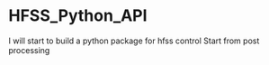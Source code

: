 # HFSS_Python_API
I will start to build a python package for hfss control
Start from post processing

